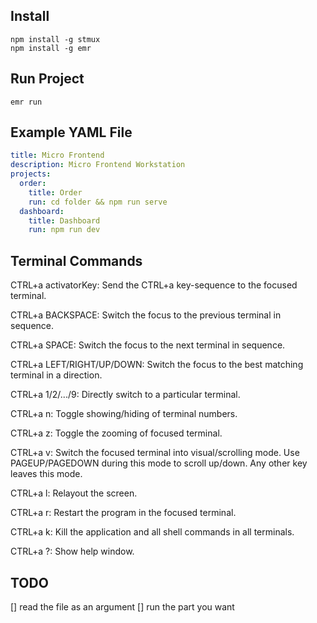 ## Install 

```
npm install -g stmux
npm install -g emr
```

## Run Project

```
emr run
```

## Example YAML File

```yaml
title: Micro Frontend
description: Micro Frontend Workstation
projects:
  order:
    title: Order
    run: cd folder && npm run serve
  dashboard:
    title: Dashboard
    run: npm run dev
```

## Terminal Commands

CTRL+a activatorKey:
Send the CTRL+a key-sequence to the focused terminal.

CTRL+a BACKSPACE:
Switch the focus to the previous terminal in sequence.

CTRL+a SPACE:
Switch the focus to the next terminal in sequence.

CTRL+a LEFT/RIGHT/UP/DOWN:
Switch the focus to the best matching terminal in a direction.

CTRL+a 1/2/.../9:
Directly switch to a particular terminal.

CTRL+a n:
Toggle showing/hiding of terminal numbers.

CTRL+a z:
Toggle the zooming of focused terminal.

CTRL+a v:
Switch the focused terminal into visual/scrolling mode. Use PAGEUP/PAGEDOWN during this mode to scroll up/down. Any other key leaves this mode.

CTRL+a l:
Relayout the screen.

CTRL+a r:
Restart the program in the focused terminal.

CTRL+a k:
Kill the application and all shell commands in all terminals.

CTRL+a ?:
Show help window.

## TODO

[] read the file as an argument
[] run the part you want

